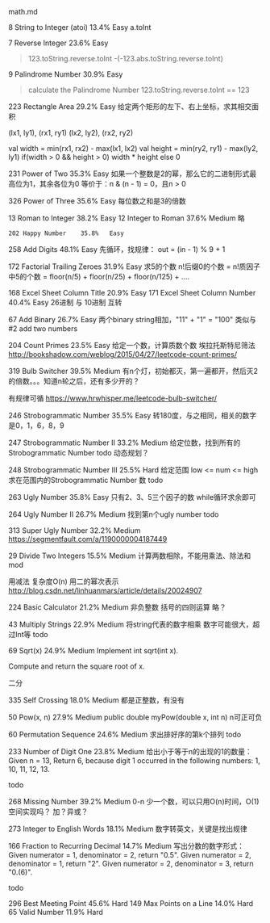 math.md


8	String to Integer (atoi)	13.4%	Easy
a.toInt

7	Reverse Integer	23.6%	Easy
> 123.toString.reverse.toInt
> -(-123.abs.toString.reverse.toInt)

9	Palindrome Number	30.9%	Easy
> calculate the Palindrome Number
> 123.toString.reverse.toInt == 123

223	Rectangle Area	29.2%	Easy
给定两个矩形的左下、右上坐标，求其相交面积

(lx1, ly1), (rx1, ry1)
(lx2, ly2), (rx2, ry2)

val width = min(rx1, rx2) - max(lx1, lx2)
val height = min(ry2, ry1) - max(ly2, ly1)
if(width > 0 && height > 0) width * height
else 0


231	Power of Two	35.3%	Easy
如果一个整数是2的幂，那么它的二进制形式最高位为1，其余各位为0
等价于：n & (n - 1) = 0，且n > 0


326	Power of Three	35.6%	Easy
每位数之和是3的倍数









13	Roman to Integer	38.2%	Easy
12	Integer to Roman	37.6%	Medium
略



	202	Happy Number	35.8%	Easy


258	Add Digits	48.1%	Easy
先循环，找规律：
out = (in - 1) % 9 + 1

172	Factorial Trailing Zeroes	31.9%	Easy
求5的个数
n!后缀0的个数 = n!质因子中5的个数
              = floor(n/5) + floor(n/25) + floor(n/125) + ....

168	Excel Sheet Column Title	20.9%	Easy
171	Excel Sheet Column Number	40.4%	Easy
26进制 与 10进制 互转

67	Add Binary	26.7%	Easy
两个binary string相加，"11" + "1" = "100"
类似与#2 add two numbers

204	Count Primes	23.5%	Easy
给定一个数，计算质数个数
埃拉托斯特尼筛法
http://bookshadow.com/weblog/2015/04/27/leetcode-count-primes/

319	Bulb Switcher	39.5%	Medium
有n个灯，初始都灭，第一遍都开，然后灭2的倍数。。。知道n轮之后，还有多少开的？

有规律可循
https://www.hrwhisper.me/leetcode-bulb-switcher/



246	Strobogrammatic Number 	35.5%	Easy
转180度，与之相同，相关的数字是0，1，6，8，9

247	Strobogrammatic Number II 	33.2%	Medium
给定位数，找到所有的Strobogrammatic Number 
todo 动态规划？

248	Strobogrammatic Number III 	25.5%	Hard
给定范围 low <= num <= high
求在范围内的Strobogrammatic Number 数
todo


263	Ugly Number	35.8%	Easy
只有2、3、5三个因子的数
while循环求余即可

264	Ugly Number II	26.7%	Medium
找到第n个ugly number
todo

313	Super Ugly Number	32.2%	Medium
https://segmentfault.com/a/1190000004187449

29	Divide Two Integers	15.5%	Medium
计算两数相除，不能用乘法、除法和mod

用减法 复杂度O(n)
用二的幂次表示
http://blog.csdn.net/linhuanmars/article/details/20024907



224	Basic Calculator	21.2%	Medium
非负整数 括号的四则运算
略？


43	Multiply Strings	22.9%	Medium
将string代表的数字相乘
数字可能很大，超过Int等
todo


69	Sqrt(x)	24.9%	Medium
Implement int sqrt(int x).

Compute and return the square root of x.

二分



335	Self Crossing	18.0%	Medium
都是正整数，有没有



50	Pow(x, n)	27.9%	Medium
public double myPow(double x, int n)
n可正可负

60	Permutation Sequence	24.6%	Medium
求出排好序的第k个排列
todo

233	Number of Digit One	23.8%	Medium
给出小于等于n的出现的1的数量：
Given n = 13,
Return 6, because digit 1 occurred in the following numbers: 1, 10, 11, 12, 13.

todo

268	Missing Number	39.2%	Medium
0-n 少一个数，可以只用O(n)时间，O(1)空间实现吗？
加？异或？



273	Integer to English Words	18.1%	Medium
数字转英文，关键是找出规律

166	Fraction to Recurring Decimal	14.7%	Medium
写出分数的数字形式：
Given numerator = 1, denominator = 2, return "0.5".
Given numerator = 2, denominator = 1, return "2".
Given numerator = 2, denominator = 3, return "0.(6)".

todo


296	Best Meeting Point 	45.6%	Hard
149	Max Points on a Line	14.0%	Hard
65	Valid Number	11.9%	Hard




